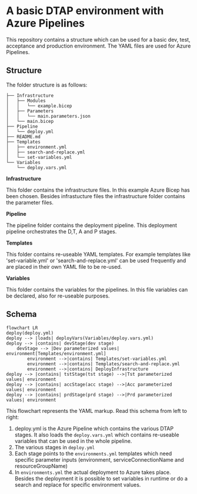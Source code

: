 # A basic DTAP environment with Azure Pipelines

This repository contains a structure which can be used for a basic dev, test, acceptance and production environment. The YAML files are used for Azure Pipelines.

## Structure

The folder structure is as follows:

```
├── Infrastructure
│   ├── Modules
│   │   └── example.bicep
│   ├── Parameters
│   │   └── main.parameters.json
│   └── main.bicep
├── Pipeline
│   └── deploy.yml
├── README.md
├── Templates
│   ├── environment.yml
│   ├── search-and-replace.yml
│   └── set-variables.yml
└── Variables
    └── deploy.vars.yml
```

**Infrastructure**

This folder contains the infrastructure files. In this example Azure Bicep has been chosen. Besides infrastucture files the infrastructure folder contains the parameter files.

**Pipeline**

The pipeline folder contains the deployment pipeline. This deployment pipeline orchestrates the D,T, A and P stages.

**Templates**

This folder contains re-useable YAML templates. For example templates like 'set-variable.yml' or 'search-and-replace.yml' can be used frequently and are placed in their own YAML file to be re-used.

**Variables**

This folder contains the variables for the pipelines. In this file variables can be declared, also for re-useable purposes.

## Schema

```mermaid
flowchart LR
deploy(deploy.yml)
deploy --> |loads| deployVars(Variables/deploy.vars.yml)
deploy --> |contains| devStage(dev stage)
    devStage --> |Dev parameterized values| environment[Templates/environment.yml]
        environment -->|contains| Templates/set-variables.yml
        environment -->|contains| Templates/search-and-replace.yml
        environment -->|contains| DeployInfrastructure
deploy --> |contains| tstStage(tst stage) -->|Tst parameterized values| environment
deploy --> |contains| accStage(acc stage) -->|Acc parameterized values| environment
deploy --> |contains| prdStage(prd stage) -->|Prd parameterized values| environment
```

This flowchart represents the YAML markup. Read this schema from left to right:
1. deploy.yml is the Azure Pipeline which contains the various DTAP stages. It also loads the `deploy.vars.yml` which contains re-useable variables that can be used in the whole pipeline.
2. The various stages in `deploy.yml`
3. Each stage points to the `environments.yml` templates which need specific parameter inputs (environment, serviceConnectionName and resourceGroupName)
4. In `environments.yml` the actual deployment to Azure takes place. Besides the deployment it is possible to set variables in runtime or do a search and replace for specific environment values.
